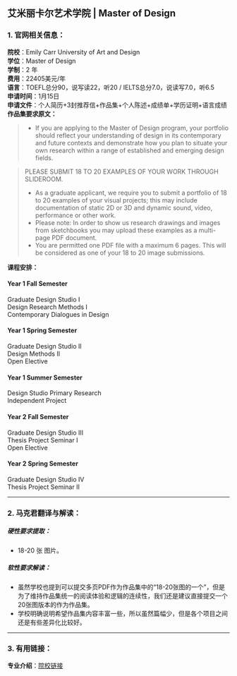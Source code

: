 ## 艾米丽卡尔艺术学院 | Master of Design

### 1. 官网相关信息：

**院校**：Emily Carr University of Art and Design  
**学位**：Master of Design  
**学制**：2 年  
**费用**：22405美元/年  
**语言**：TOEFL总分90，说写读22，听20 / IELTS总分7.0，说读写7.0，听6.5  
**申请时间**：1月15日  
**申请文件**：个人简历+3封推荐信+作品集+个人陈述+成绩单+学历证明+语言成绩  
**作品集要求原文：**   

> - If you are applying to the Master of Design program, your portfolio should reflect your understanding of design in its contemporary and future contexts and demonstrate how you plan to situate your own research within a range of established and emerging design fields.  

> PLEASE SUBMIT 18 TO 20 EXAMPLES OF YOUR WORK THROUGH SLIDEROOM.
> - As a graduate applicant, we require you to submit a portfolio of 18 to 20 examples of your visual projects; this may include documentation of static 2D or 3D and dynamic sound, video, performance or other work.
> - Please note: In order to show us research drawings and images from sketchbooks you may upload these examples as a multi-page PDF document.
> - You are permitted one PDF file with a maximum 6 pages. This will be considered as one of your 18 to 20 image submissions.


**课程安排：**  
#### Year 1 Fall Semester  
Graduate Design Studio I  
Design Research Methods I  
Contemporary Dialogues in Design

#### Year 1 Spring Semester  
Graduate Design Studio II  
Design Methods II  
Open Elective  
#### Year 1 Summer Semester  
Design Studio Primary Research   
Independent Project  
#### Year 2 Fall Semester  
Graduate Design Studio III  
Thesis Project Seminar I  
Open Elective  
#### Year 2 Spring Semester  
Graduate Design Studio IV  
Thesis Project Seminar II    

---


### 2. 马克君翻译与解读：

##### 硬性要求提取：
- 18-20 张 图片。

##### 软性要求解读：
- 虽然学校也提到可以提交多页PDF作为作品集中的“18-20张图的一个”，但是为了维持作品集统一的阅读体验和逻辑的连续性，我们还是建议直接提交一个20张图版本的作为作品集。  
- 学校明确说明希望作品集内容丰富一些，所以虽然篇幅少，但是各个项目之间还是有些差异化比较好。


---


### 3. 有用链接：

**专业介绍**：[院校链接](https://www.ecuad.ca/academics/graduate-degrees/master-of-design)  
